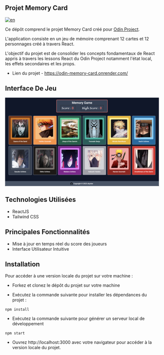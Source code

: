 ## Projet Memory Card

[![en](https://img.shields.io/badge/lang-en-red)](README.md)

Ce dépôt comprend le projet Memory Card créé pour [Odin Project](https://www.theodinproject.com/lessons/node-path-react-new-memory-card).

L'application consiste en un jeu de mémoire comprenant 12 cartes et 12 personnages créé à travers React.

L'objectif du projet est de consolider les concepts fondamentaux de React appris à travers les lessons React du Odin Project notamment
l'état local, les effets secondaires et les props.

- Lien du projet - https://odin-memory-card.onrender.com/

## Interface De Jeu

![Interface De Jeu](/screenshots//Game-Interface.png)

## Technologies Utilisées

- ReactJS
- Tailwind CSS

## Principales Fonctionnalités

- Mise à jour en temps réel du score des joueurs
- Interface Utilisateur Intuitive

## Installation

Pour accéder à une version locale du projet sur votre machine :

- Forkez et clonez le dépôt du projet sur votre machine

- Exécutez la commande suivante pour installer les dépendances du projet :

```
npm install
```

- Exécutez la commande suivante pour générer un serveur local de développement

```
npm start
```

- Ouvrez http://localhost:3000 avec votre navigateur pour accéder à la version locale du projet.
